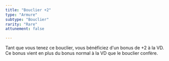 ```yaml
---
title: "Bouclier +2"
type: "Armure"
subtype: "Bouclier"
rarity: "Rare"
attunement: false

---
```

Tant que vous tenez ce bouclier, vous bénéficiez d'un bonus de +2 à la VD. Ce bonus vient en plus du bonus normal à la VD que le bouclier confère.

